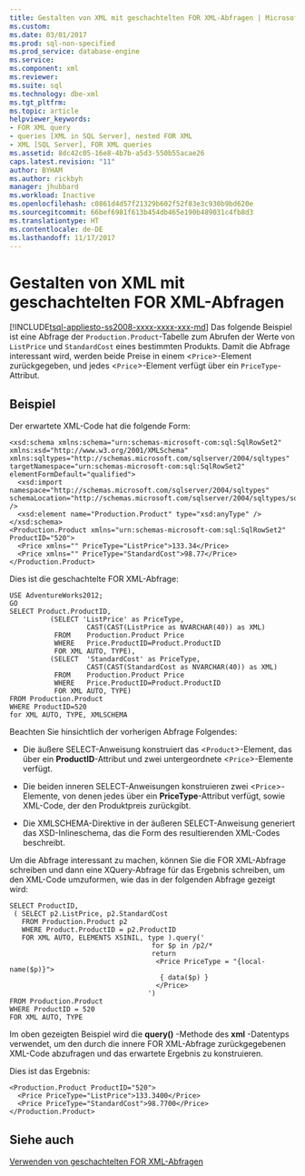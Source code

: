 ```yaml
---
title: Gestalten von XML mit geschachtelten FOR XML-Abfragen | Microsoft-Dokumentation
ms.custom: 
ms.date: 03/01/2017
ms.prod: sql-non-specified
ms.prod_service: database-engine
ms.service: 
ms.component: xml
ms.reviewer: 
ms.suite: sql
ms.technology: dbe-xml
ms.tgt_pltfrm: 
ms.topic: article
helpviewer_keywords:
- FOR XML query
- queries [XML in SQL Server], nested FOR XML
- XML [SQL Server], FOR XML queries
ms.assetid: 8dc42c05-16e8-4b7b-a5d3-550b55acae26
caps.latest.revision: "11"
author: BYHAM
ms.author: rickbyh
manager: jhubbard
ms.workload: Inactive
ms.openlocfilehash: c0861d4d57f21329b602f52f83e3c930b9bd620e
ms.sourcegitcommit: 66bef6981f613b454db465e190b489031c4fb8d3
ms.translationtype: HT
ms.contentlocale: de-DE
ms.lasthandoff: 11/17/2017
---
```

# <a name="shape-xml-with-nested-for-xml-queries"></a>Gestalten von XML mit geschachtelten FOR XML-Abfragen
[!INCLUDE[tsql-appliesto-ss2008-xxxx-xxxx-xxx-md](../../includes/tsql-appliesto-ss2008-xxxx-xxxx-xxx-md.md)] Das folgende Beispiel ist eine Abfrage der `Production.Product`-Tabelle zum Abrufen der Werte von `ListPrice` und `StandardCost` eines bestimmten Produkts. Damit die Abfrage interessant wird, werden beide Preise in einem <`Price`>-Element zurückgegeben, und jedes <`Price`>-Element verfügt über ein `PriceType`-Attribut.  
  
## <a name="example"></a>Beispiel  
 Der erwartete XML-Code hat die folgende Form:  
  
```  
<xsd:schema xmlns:schema="urn:schemas-microsoft-com:sql:SqlRowSet2" xmlns:xsd="http://www.w3.org/2001/XMLSchema" xmlns:sqltypes="http://schemas.microsoft.com/sqlserver/2004/sqltypes" targetNamespace="urn:schemas-microsoft-com:sql:SqlRowSet2" elementFormDefault="qualified">  
  <xsd:import namespace="http://schemas.microsoft.com/sqlserver/2004/sqltypes" schemaLocation="http://schemas.microsoft.com/sqlserver/2004/sqltypes/sqltypes.xsd" />  
  <xsd:element name="Production.Product" type="xsd:anyType" />  
</xsd:schema>  
<Production.Product xmlns="urn:schemas-microsoft-com:sql:SqlRowSet2" ProductID="520">  
  <Price xmlns="" PriceType="ListPrice">133.34</Price>  
  <Price xmlns="" PriceType="StandardCost">98.77</Price>  
</Production.Product>  
```  
  
 Dies ist die geschachtelte FOR XML-Abfrage:  
  
```  
USE AdventureWorks2012;  
GO  
SELECT Product.ProductID,   
          (SELECT 'ListPrice' as PriceType,   
                   CAST(CAST(ListPrice as NVARCHAR(40)) as XML)   
           FROM    Production.Product Price   
           WHERE   Price.ProductID=Product.ProductID   
           FOR XML AUTO, TYPE),  
          (SELECT  'StandardCost' as PriceType,   
                   CAST(CAST(StandardCost as NVARCHAR(40)) as XML)   
           FROM    Production.Product Price   
           WHERE   Price.ProductID=Product.ProductID   
           FOR XML AUTO, TYPE)  
FROM Production.Product  
WHERE ProductID=520  
for XML AUTO, TYPE, XMLSCHEMA  
```  
  
 Beachten Sie hinsichtlich der vorherigen Abfrage Folgendes:  
  
-   Die äußere SELECT-Anweisung konstruiert das <`Product`>-Element, das über ein **ProductID**-Attribut und zwei untergeordnete <`Price`>-Elemente verfügt.  
  
-   Die beiden inneren SELECT-Anweisungen konstruieren zwei <`Price`>-Elemente, von denen jedes über ein **PriceType**-Attribut verfügt, sowie XML-Code, der den Produktpreis zurückgibt.  
  
-   Die XMLSCHEMA-Direktive in der äußeren SELECT-Anweisung generiert das XSD-Inlineschema, das die Form des resultierenden XML-Codes beschreibt.  
  
 Um die Abfrage interessant zu machen, können Sie die FOR XML-Abfrage schreiben und dann eine XQuery-Abfrage für das Ergebnis schreiben, um den XML-Code umzuformen, wie das in der folgenden Abfrage gezeigt wird:  
  
```  
SELECT ProductID,   
 ( SELECT p2.ListPrice, p2.StandardCost  
   FROM Production.Product p2   
   WHERE Product.ProductID = p2.ProductID  
   FOR XML AUTO, ELEMENTS XSINIL, type ).query('  
                                   for $p in /p2/*  
                                   return   
                                    <Price PriceType = "{local-name($p)}">  
                                     { data($p) }  
                                    </Price>  
                                  ')  
FROM Production.Product  
WHERE ProductID = 520  
FOR XML AUTO, TYPE  
```  
  
 Im oben gezeigten Beispiel wird die **query()** -Methode des **xml** -Datentyps verwendet, um den durch die innere FOR XML-Abfrage zurückgegebenen XML-Code abzufragen und das erwartete Ergebnis zu konstruieren.  
  
 Dies ist das Ergebnis:  
  
```  
<Production.Product ProductID="520">  
  <Price PriceType="ListPrice">133.3400</Price>  
  <Price PriceType="StandardCost">98.7700</Price>  
</Production.Product>  
```  
  
## <a name="see-also"></a>Siehe auch  
 [Verwenden von geschachtelten FOR XML-Abfragen](../../relational-databases/xml/use-nested-for-xml-queries.md)  
  
  
